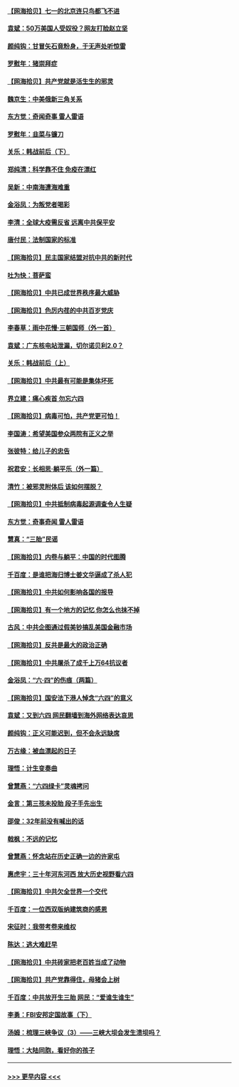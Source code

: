 #### [【网海拾贝】七一的北京连只鸟都飞不进](../pages/nsc993/n13041377.md?t=06241251) 
#### [袁斌：50万美国人受奴役？网友打脸赵立坚](../pages/nsc993/n13041330.md?t=06241251) 
#### [颜纯钩：甘冒矢石竟粉身，于无声处听惊雷](../pages/nsc993/n13041140.md?t=06241251) 
#### [罗慰年：猪崇拜症](../pages/nsc993/n13041071.md?t=06241251) 
#### [【网海拾贝】共产党就是活生生的邪灵](../pages/nsc993/n13036627.md?t=06241251) 
#### [魏京生：中美俄新三角关系](../pages/nsc993/n13035986.md?t=06241251) 
#### [东方觉：奇闻奇事 雷人雷语](../pages/nsc993/n13035878.md?t=06241251) 
#### [罗慰年：韭菜与镰刀](../pages/nsc993/n13034374.md?t=06241251) 
#### [关乐：韩战前后（下）](../pages/nsc993/n13034113.md?t=06241251) 
#### [郑纯清：科学靠不住 免疫在漂红](../pages/nsc993/n13034093.md?t=06241251) 
#### [吴新：中南海遭海难重](../pages/nsc993/n13034084.md?t=06241251) 
#### [金浴凤：为叛党者喝彩](../pages/nsc993/n13034058.md?t=06241251) 
#### [李清：全球大疫需反省 远离中共保平安](../pages/nsc993/n13033784.md?t=06241251) 
#### [唐付民：法制国家的标准](../pages/nsc993/n13032944.md?t=06241251) 
#### [【网海拾贝】民主国家结盟对抗中共的新时代](../pages/nsc993/n13031717.md?t=06241251) 
#### [吐为快：菩萨蛮](../pages/nsc993/n13030033.md?t=06241251) 
#### [【网海拾贝】中共已成世界秩序最大威胁](../pages/nsc993/n13028138.md?t=06241251) 
#### [【网海拾贝】色厉内荏的中共百岁党庆](../pages/nsc993/n13025582.md?t=06241251) 
#### [李春草：雨中花慢‧三朝国师（外一首）](../pages/nsc993/n13025567.md?t=06241251) 
#### [袁斌：广东核电站泄漏，切尔诺贝利2.0？](../pages/nsc993/n13025475.md?t=06241251) 
#### [关乐：韩战前后（上）](../pages/nsc993/n13025387.md?t=06241251) 
#### [【网海拾贝】中共最有可能是集体坏死](../pages/nsc993/n13023101.md?t=06241251) 
#### [界立建：痛心疾首 勿忘六四](../pages/nsc993/n13022339.md?t=06241251) 
#### [【网海拾贝】病毒可怕，共产党更可怕！](../pages/nsc993/n13020728.md?t=06241251) 
#### [李国涛：希望美国参众两院有正义之举](../pages/nsc993/n13020674.md?t=06241251) 
#### [张彼特：给儿子的忠告](../pages/nsc993/n13018934.md?t=06241251) 
#### [祝君安：长相思‧躺平乐（外一篇）](../pages/nsc993/n13018923.md?t=06241251) 
#### [清竹：被邪灵附体后 该如何摆脱？](../pages/nsc993/n13018877.md?t=06241251) 
#### [【网海拾贝】中共抵制病毒起源调查令人生疑](../pages/nsc993/n13017785.md?t=06241251) 
#### [东方觉：奇事奇闻 雷人雷语](../pages/nsc993/n13017577.md?t=06241251) 
#### [慧真：“三胎”民谣](../pages/nsc993/n13017394.md?t=06241251) 
#### [【网海拾贝】内卷与躺平：中国的时代图腾](../pages/nsc993/n13016128.md?t=06241251) 
#### [千百度：是谁把海归博士姜文华逼成了杀人犯](../pages/nsc993/n13015218.md?t=06241251) 
#### [【网海拾贝】中共如何影响各国的报导](../pages/nsc993/n13012599.md?t=06241251) 
#### [【网海拾贝】有一个地方的记忆 你怎么也抹不掉](../pages/nsc993/n13009802.md?t=06241251) 
#### [古风：中共企图通过假美钞搞乱美国金融市场](../pages/nsc993/n13009626.md?t=06241251) 
#### [【网海拾贝】反共是最大的政治正确](../pages/nsc993/n13007051.md?t=06241251) 
#### [【网海拾贝】中共屠杀了成千上万64抗议者](../pages/nsc993/n13002713.md?t=06241251) 
#### [金浴凤：“六·四”的伤痕（两篇）](../pages/nsc993/n13001719.md?t=06241251) 
#### [【网海拾贝】国安法下港人悼念“六四”的意义](../pages/nsc993/n13001039.md?t=06241251) 
#### [袁斌：又到六四 网民翻墙到海外网络表达哀思](../pages/nsc993/n13000995.md?t=06241251) 
#### [颜纯钩：正义可能迟到，但不会永远缺席](../pages/nsc993/n13000920.md?t=06241251) 
#### [万古缘：被血漂起的日子](../pages/nsc993/n13000914.md?t=06241251) 
#### [理悟：计生变奏曲](../pages/nsc993/n13000414.md?t=06241251) 
#### [曾慧燕：“六四绿卡”灵魂拷问](../pages/nsc993/n13000277.md?t=06241251) 
#### [金言：第三孩未投胎 段子手先出生](../pages/nsc993/n13000215.md?t=06241251) 
#### [邵俊：32年前没有喊出的话](../pages/nsc993/n13000181.md?t=06241251) 
#### [戟枫：不远的记忆](../pages/nsc993/n13000121.md?t=06241251) 
#### [曾慧燕：怀念站在历史正确一边的许家屯](../pages/nsc993/n13000073.md?t=06241251) 
#### [惠虎宇：三十年河东河西 放大历史视野看六四](../pages/nsc993/n13000018.md?t=06241251) 
#### [【网海拾贝】中共欠全世界一个交代](../pages/nsc993/n12998706.md?t=06241251) 
#### [千百度：一位西双版纳建筑商的感恩](../pages/nsc993/n12998487.md?t=06241251) 
#### [宋征时：我带考卷来维权](../pages/nsc993/n12994088.md?t=06241251) 
#### [陈达：逃大难赶早](../pages/nsc993/n12993569.md?t=06241251) 
#### [【网海拾贝】中共砖家把老百姓当成了动物](../pages/nsc993/n12993483.md?t=06241251) 
#### [【网海拾贝】共产党靠得住，母猪会上树](../pages/nsc993/n12990730.md?t=06241251) 
#### [千百度：中共放开生三胎 网民：“爱谁生谁生”](../pages/nsc993/n12990644.md?t=06241251) 
#### [李勇：FBI安邦定国故事（下）](../pages/nsc993/n12987854.md?t=06241251) 
#### [汤姆：梳理三峡争议（3）——三峡大坝会发生溃坝吗？](../pages/nsc993/n12989806.md?t=06241251) 
#### [理悟：大陆同胞，看好你的孩子](../pages/nsc993/n12989778.md?t=06241251) 

----
#### [ >>> 更早内容 <<< ](../indexes/nsc993-earlier.md)
